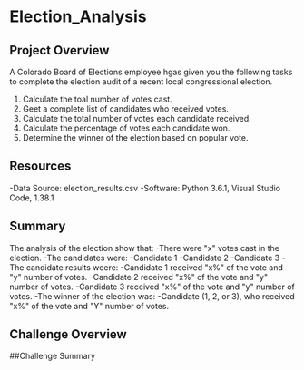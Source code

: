 # Election_Analysis

## Project Overview
A Colorado Board of Elections employee hgas given you the following tasks to complete the election audit of a recent local congressional election.

1. Calculate the toal number of votes cast.
2. Geet a complete list of candidates who received votes.
3. Calculate the total number of votes each candidate received.
4. Calculate the percentage of votes each candidate won.
5. Determine the winner of the election based on popular vote.

## Resources
-Data Source: election_results.csv
-Software: Python 3.6.1, Visual Studio Code, 1.38.1

## Summary
The analysis of the election show that:
-There were "x" votes cast in the election.
-The candidates were:
  -Candidate 1
  -Candidate 2
  -Candidate 3
-The candidate results weere:
  -Candidate 1 received "x%" of the vote and "y" number of votes.
  -Candidate 2 received "x%" of the vote and "y" number of votes.
  -Candidate 3 received "x%" of the vote and "y" number of votes.
-The winner of the election was:
  -Candidate (1, 2, or 3), who received "x%" of the vote and "Y" number of votes.
  
## Challenge Overview

##Challenge Summary
